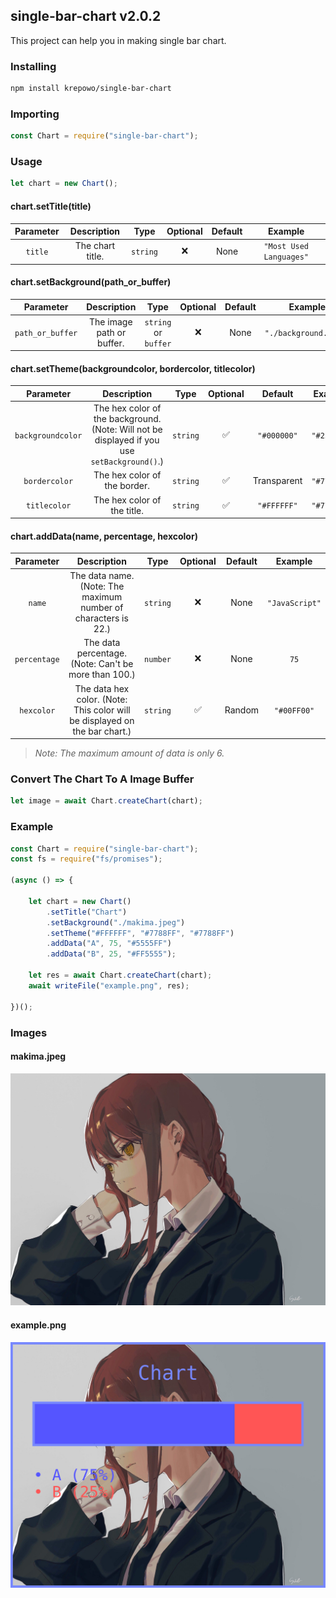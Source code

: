 ## single-bar-chart v2.0.2

This project can help you in making single bar chart.

### Installing

```bash
npm install krepowo/single-bar-chart
```

### Importing

```js
const Chart = require("single-bar-chart");
```

### Usage

```js
let chart = new Chart();
```

#### chart.setTitle(title)

| Parameter | Description | Type | Optional | Default | Example |
| :-: | :-: | :-: | :-: | :-: | :-: |
| `title` | The chart title. | `string` | ❌ | None | `"Most Used Languages"` |

#### chart.setBackground(path_or_buffer)

| Parameter | Description | Type | Optional | Default | Example |
| :-: | :-: | :-: | :-: | :-: | :-: |
| `path_or_buffer` | The image path or buffer. | `string` or `buffer` | ❌ | None | `"./background.jpeg"` |

#### chart.setTheme(backgroundcolor, bordercolor, titlecolor)

| Parameter | Description | Type | Optional | Default | Example |
| :-: | :-: | :-: | :-: | :-: | :-: |
| `backgroundcolor` | The hex color of the background. (Note: Will not be displayed if you use `setBackground()`.) | `string` | ✅ | `"#000000"` | `"#252525"` |
| `bordercolor` | The hex color of the border. | `string` | ✅ | Transparent | `"#7788FF"` |
| `titlecolor` | The hex color of the title. | `string` | ✅ | `"#FFFFFF"` | `"#7788FF"` |

#### chart.addData(name, percentage, hexcolor)

| Parameter | Description | Type | Optional | Default | Example |
| :-: | :-: | :-: | :-: | :-: | :-: |
| `name` | The data name. (Note: The maximum number of characters is 22.) | `string` | ❌ | None | `"JavaScript"` |
| `percentage` | The data percentage. (Note: Can't be more than 100.) | `number` | ❌ | None | `75` |
| `hexcolor` | The data hex color. (Note: This color will be displayed on the bar chart.) | `string` | ✅ | Random | `"#00FF00"` |

> *Note: The maximum amount of data is only 6.*

### Convert The Chart To A Image Buffer
```js
let image = await Chart.createChart(chart);
```

### Example

```js
const Chart = require("single-bar-chart");
const fs = require("fs/promises");

(async () => {
	
	let chart = new Chart()
		.setTitle("Chart")
		.setBackground("./makima.jpeg")
		.setTheme("#FFFFFF", "#7788FF", "#7788FF")
		.addData("A", 75, "#5555FF")
		.addData("B", 25, "#FF5555");
	
	let res = await Chart.createChart(chart);
	await writeFile("example.png", res);

})();
```

### Images

#### makima.jpeg

![makima.jpeg](./makima.jpeg)

#### example.png

![example.png](./example.png)
